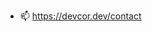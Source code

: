 
- 📫 https://devcor.dev/contact

<!---
devCorStream/devCorStream is a ✨ special ✨ repository because its `README.md` (this file) appears on your GitHub profile.
You can click the Preview link to take a look at your changes.
--->
